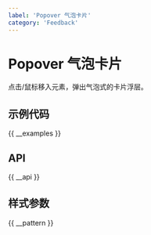 ```yaml
---
label: 'Popover 气泡卡片'
category: 'Feedback'
---
```


# Popover 气泡卡片

点击/鼠标移入元素，弹出气泡式的卡片浮层。

## 示例代码

{{ __examples }}

## API

{{ __api }}

## 样式参数

{{ __pattern }}
